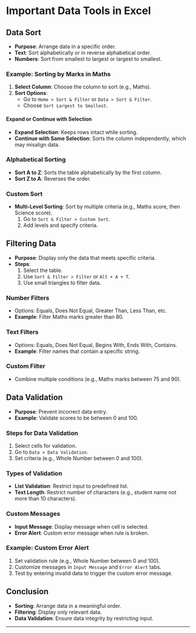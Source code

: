 
# Important Data Tools in Excel

## Data Sort
- **Purpose**: Arrange data in a specific order.
- **Text**: Sort alphabetically or in reverse alphabetical order.
- **Numbers**: Sort from smallest to largest or largest to smallest.

### Example: Sorting by Marks in Maths
1. **Select Column**: Choose the column to sort (e.g., Maths).
2. **Sort Options**:
   - Go to `Home > Sort & Filter` or `Data > Sort & Filter`.
   - Choose `Sort Largest to Smallest`.

#### Expand or Continue with Selection
- **Expand Selection**: Keeps rows intact while sorting.
- **Continue with Same Selection**: Sorts the column independently, which may misalign data.

### Alphabetical Sorting
- **Sort A to Z**: Sorts the table alphabetically by the first column.
- **Sort Z to A**: Reverses the order.

### Custom Sort
- **Multi-Level Sorting**: Sort by multiple criteria (e.g., Maths score, then Science score).
  1. Go to `Sort & Filter > Custom Sort`.
  2. Add levels and specify criteria.

## Filtering Data
- **Purpose**: Display only the data that meets specific criteria.
- **Steps**:
  1. Select the table.
  2. Use `Sort & Filter > Filter` or `Alt + A + T`.
  3. Use small triangles to filter data.

### Number Filters
- Options: Equals, Does Not Equal, Greater Than, Less Than, etc.
- **Example**: Filter Maths marks greater than 80.

### Text Filters
- Options: Equals, Does Not Equal, Begins With, Ends With, Contains.
- **Example**: Filter names that contain a specific string.

### Custom Filter
- Combine multiple conditions (e.g., Maths marks between 75 and 90).

## Data Validation
- **Purpose**: Prevent incorrect data entry.
- **Example**: Validate scores to be between 0 and 100.

### Steps for Data Validation
1. Select cells for validation.
2. Go to `Data > Data Validation`.
3. Set criteria (e.g., Whole Number between 0 and 100).

### Types of Validation
- **List Validation**: Restrict input to predefined list.
- **Text Length**: Restrict number of characters (e.g., student name not more than 10 characters).

### Custom Messages
- **Input Message**: Display message when cell is selected.
- **Error Alert**: Custom error message when rule is broken.

### Example: Custom Error Alert
1. Set validation rule (e.g., Whole Number between 0 and 100).
2. Customize messages in `Input Message` and `Error Alert` tabs.
3. Test by entering invalid data to trigger the custom error message.

## Conclusion
- **Sorting**: Arrange data in a meaningful order.
- **Filtering**: Display only relevant data.
- **Data Validation**: Ensure data integrity by restricting input.

---
